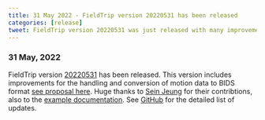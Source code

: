 ```yaml
---
title: 31 May 2022 - FieldTrip version 20220531 has been released
categories: [release]
tweet: FieldTrip version 20220531 was just released with many improvements to the handling and conversion of motion data to BIDS format. Huge thanks to @JeungSein for their contribtions. See http://www.fieldtriptoolbox.org/#31-may-2022 and https://www.fieldtriptoolbox.org/example/bids_motion/
---
```


### 31 May, 2022

FieldTrip version [20220531](http://github.com/fieldtrip/fieldtrip/releases/tag/20220531) has been released. This version includes improvements for the handling and conversion of motion data to BIDS format [see proposal here](http://bids.neuroimaging.io/bep029). Huge thanks to [Sein Jeung](https://github.com/sjeung) for their contribtions, also to the [example documentation](/example/bids_motion). See [GitHub](https://github.com/fieldtrip/fieldtrip/compare/20220519...20220531) for the detailed list of updates.
